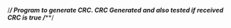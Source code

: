 /*********************************************************************/
Program to generate CRC. CRC Generated and also tested if received CRC is true
/***********************************************************************/
